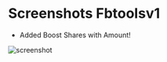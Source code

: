 # Screenshots Fbtoolsv1

- Added Boost Shares with Amount!

![screenshot]('https://i.ibb.co/qkx5Xd5/Screenshot-2023-11-15-12-24-47-62.jpg')
